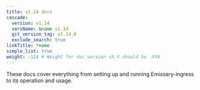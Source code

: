 ```yaml
---
title: v1.14 docs
cascade:
  version: v1.14
  versName: &name v1.14
  git_version_tag: v1.14.0
  exclude_search: true
linkTitle: *name
simple_list: true
weight: -114 # Weight for doc version vX.Y should be -XY0
---
```


These docs cover everything from setting up and running Emissary-ingress to its operation and usage.
